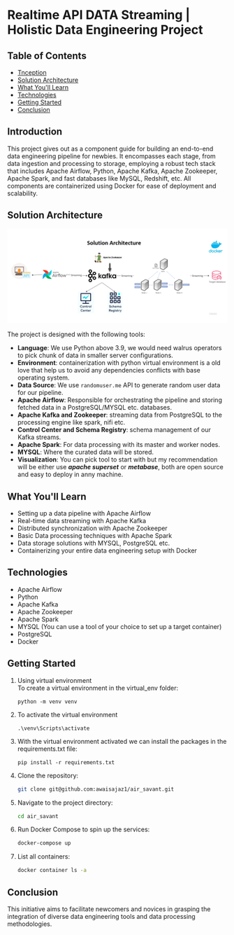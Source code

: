 # Realtime API DATA Streaming | Holistic Data Engineering Project

## Table of Contents
- [Tnception](#introduction)
- [Solution Architecture](#solution-architecture)
- [What You'll Learn](#what-youll-learn)
- [Technologies](#technologies)
- [Getting Started](#getting-started)
- [Conclusion](#Conclusion)

## Introduction

This project gives out as a component guide for building an end-to-end data engineering pipeline for newbies. It encompasses each stage, from data ingestion and processing to storage, employing a robust tech stack that includes Apache Airflow, Python, Apache Kafka, Apache Zookeeper, Apache Spark, and fast databases like MySQL, Redshift, etc. All components are containerized using Docker for ease of deployment and scalability.

## Solution Architecture

![Solution Architecture](https://github.com/awaisajaz1/air_savant/blob/main/DE%20Architecture.png)


The project is designed with the following tools:

- **Language**: We use Python above 3.9, we would need walrus operators to pick chunk of data in smaller server configurations.
- **Environment**: containerization with python virtual environment is a old love that help us to avoid any dependencies conflicts with base operating system.
- **Data Source**: We use `randomuser.me` API to generate random user data for our pipeline.
- **Apache Airflow**: Responsible for orchestrating the pipeline and storing fetched data in a PostgreSQL/MYSQL etc. databases.
- **Apache Kafka and Zookeeper**: streaming data from PostgreSQL to the processing engine like spark, nifi etc.
- **Control Center and Schema Registry**: schema management of our Kafka streams.
- **Apache Spark**: For data processing with its master and worker nodes.
- **MYSQL**: Where the curated data will be stored.
- **Visualization**: You can pick tool to start with but my recommendation will be either use ***apache superset*** or ***metabase***, both are open source and easy to deploy in anny machine.

## What You'll Learn

- Setting up a data pipeline with Apache Airflow
- Real-time data streaming with Apache Kafka
- Distributed synchronization with Apache Zookeeper
- Basic Data processing techniques with Apache Spark
- Data storage solutions with MYSQL, PostgreSQL etc.
- Containerizing your entire data engineering setup with Docker

## Technologies

- Apache Airflow
- Python
- Apache Kafka
- Apache Zookeeper
- Apache Spark
- MYSQL (You can use a tool of your choice to set up a target container)
- PostgreSQL
- Docker

## Getting Started


1. Using virtual environment  
   To create a virtual environment in the virtual_env folder:
   ```
   python -m venv venv
   ```
   
2. To activate the virtual environment
   ```
   .\venv\Scripts\activate
   ```

3. With the virtual environment activated we can install the packages in the requirements.txt file:
   ```
   pip install -r requirements.txt
   ```

4. Clone the repository:
    ```bash
    git clone git@github.com:awaisajaz1/air_savant.git
    ```

5. Navigate to the project directory:
    ```bash
    cd air_savant
    ```

6. Run Docker Compose to spin up the services:
    ```bash
    docker-compose up
    ```
7. List all containers:
   ```bash
   docker container ls -a
   ```

## Conclusion
This initiative aims to facilitate newcomers and novices in grasping the integration of diverse data engineering tools and data processing methodologies.